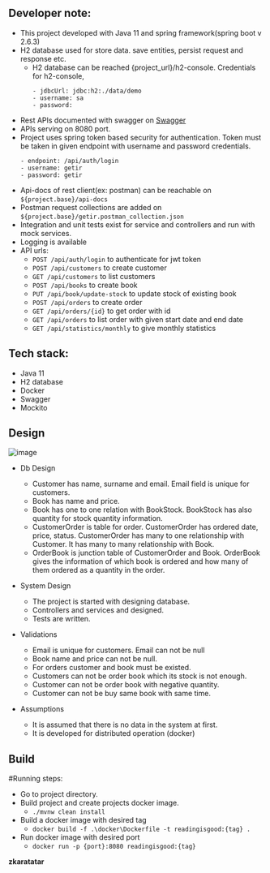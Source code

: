 ## Developer note:
  - This project developed with Java 11 and spring framework(spring boot v 2.6.3)
  - H2 database used for store data. save entities, persist request and response etc.
    - H2 database can be reached {project_url}/h2-console. Credentials for h2-console,
       ```
       - jdbcUrl: jdbc:h2:./data/demo
       - username: sa
       - password: 
      ```
  - Rest APIs documented with swagger on [Swagger](http://localhost:8080/swagger-ui) 
  - APIs serving on 8080 port.
  - Project uses spring token based security for authentication. Token must be taken in given endpoint with username and password credentials.
       ```
       - endpoint: /api/auth/login
       - username: getir
       - password: getir
      ```
   - Api-docs of rest client(ex: postman) can be reachable on ```${project.base}/api-docs```
   - Postman request collections are added on ```${project.base}/getir.postman_collection.json```
   - Integration and unit tests exist for service and controllers and run with mock services.
   - Logging is available
   - API urls: 
     - ```POST /api/auth/login``` to authenticate for jwt token
     - ```POST /api/customers``` to create customer
     - ```GET /api/customers``` to list customers
     - ```POST /api/books``` to create book
     - ```PUT /api/book/update-stock``` to update stock of existing book
     - ```POST /api/orders``` to create order
     - ```GET /api/orders/{id}``` to get order with id
     - ```GET /api/orders``` to list order with given start date and end date
     - ```GET /api/statistics/monthly``` to give monthly statistics

## Tech stack:

* Java 11
* H2 database
* Docker
* Swagger
* Mockito

## Design

![image](https://user-images.githubusercontent.com/9322357/155968084-43df853d-08cf-4ffc-aa16-100cb1685b4e.png)

- Db Design
  - Customer has name, surname and email. Email field is unique for customers.
  - Book has name and price. 
  - Book has one to one relation with BookStock. BookStock has also quantity for stock quantity information.
  - CustomerOrder is table for order. CustomerOrder has ordered date, price, status. CustomerOrder has many to one relationship with Customer. It has many to many relationship with Book.
  - OrderBook is junction table of CustomerOrder and Book. OrderBook gives the information of which book is ordered and how many of them ordered as a quantity in the order.

- System Design
  - The project is started with designing database.
  - Controllers and services and designed.
  - Tests are written.

- Validations
  - Email is unique for customers. Email can not be null
  - Book name and price can not be null.
  - For orders customer and book must be existed.
  - Customers can not be order book which its stock is not enough.
  - Customer can not be order book with negative quantity.
  - Customer can not be buy same book with same time.

- Assumptions
  - It is assumed that there is no data in the system at first.
  - It is developed for distributed operation (docker)

## Build

#Running steps:
- Go to project directory.
- Build project and create projects docker image.
  - ```./mvnw clean install```
- Build a docker image with desired tag
  - ```docker build -f .\docker\Dockerfile -t readingisgood:{tag} .```
- Run docker image with desired port
  - ```docker run -p {port}:8080 readingisgood:{tag}```  

**zkaratatar**
